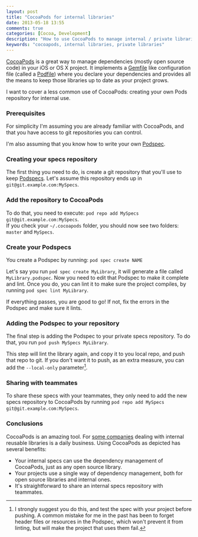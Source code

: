 ```yaml
---
layout: post
title: "CocoaPods for internal libraries"
date: 2013-05-18 13:55
comments: true
categories: [Cocoa, Development]
description: "How to use CocoaPods to manage internal / private libraries"
keywords: "cocoapods, internal libraries, private libraries"
---
```

[CocoaPods] is a great way to manage dependencies (mostly open source code) in your iOS or OS X project. 
It implements a [Gemfile] like configuration file (called a [Podfile]) where you declare your dependencies
and provides all the means to keep those libraries up to date as your project grows.

I want to cover a less common use of CocoaPods: creating your own Pods repository
for internal use.

<!-- more -->

### Prerequisites
For simplicity I'm assuming you are already familiar with CocoaPods, and that you have access
to git repositories you can control.

I'm also assuming that you know how to write your own [Podspec].

### Creating your specs repository
The first thing you need to do, is create a git repository that you'll use to keep [Podspecs]. 
Let's assume this repository ends up in `git@git.example.com:MySpecs`.

### Add the repository to CocoaPods
To do that, you need to execute: 
`pod repo add MySpecs git@git.example.com:MySpecs`.  
If you check your `~/.cocoapods` folder, you should now see two folders: `master` and `MySpecs`.

### Create your Podspecs
You create a Podspec by running: 
`pod spec create NAME`

Let's say you run `pod spec create MyLibrary`, it will generate a file called `MyLibrary.podspec`. Now you
need to edit that Podspec to make it complete and lint. Once you do, you can lint it to make sure the project
compiles, by running `pod spec lint MyLibrary`.

If everything passes, you are good to go! If not, fix the errors in the Podspec and make sure it lints.

### Adding the Podspec to your repository
The final step is adding the Podspec to your private specs repository. To do that, you run
`pod push MySpecs MyLibrary`.

This step will lint the library again, and copy it to you local repo, and push that repo to git. If you don't
want it to push, as an extra measure, you can add the `--local-only` parameter[^LocalOnlySuggestion].

### Sharing with teammates
To share these specs with your teammates, they only need to add the new specs repository to CocoaPods by
running `pod repo add MySpecs git@git.example.com:MySpecs`.

### Conclusions
CocoaPods is an amazing tool. For [some companies](http://www.quadiontech.com) dealing with internal
reusable libraries is a daily business. Using CocoaPods as depicted has several benefits:

- Your internal specs can use the dependency management of CocoaPods, just as any open source library.
- Your projects use a single way of dependency management, both for open source libraries and internal
ones.
- It's straightforward to share an internal specs repository with teammates.

[CocoaPods]: http://cocoapods.org
[Podspec]: https://github.com/CocoaPods/CocoaPods/wiki/The-podspec-format
[Podspecs]: https://github.com/CocoaPods/CocoaPods/wiki/The-podspec-format
[Gemfile]: http://gembundler.com/v1.3/gemfile.html
[Podfile]: https://github.com/CocoaPods/CocoaPods/wiki/A-Podfile
[^LocalOnlySuggestion]: I strongly suggest you do this, and test the spec with your project before pushing. A common mistake for me in the past has been to forget header files or resources in the Podspec, which won't prevent it from linting, but will make the project that uses them fail.
